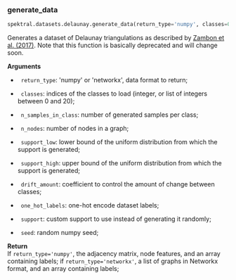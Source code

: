### generate_data


```python
spektral.datasets.delaunay.generate_data(return_type='numpy', classes=0, n_samples_in_class=1000, n_nodes=7, support_low=0.0, support_high=10.0, drift_amount=1.0, one_hot_labels=True, support=None, seed=None)
```



Generates a dataset of Delaunay triangulations as described by
[Zambon et al. (2017)](https://arxiv.org/abs/1706.06941).
Note that this function is basically deprecated and will change soon.


**Arguments**  

- ` return_type`: 'numpy' or 'networkx', data format to return;

- ` classes`: indices of the classes to load (integer, or list of integers
between 0 and 20);

- ` n_samples_in_class`: number of generated samples per class;

- ` n_nodes`: number of nodes in a graph;

- ` support_low`: lower bound of the uniform distribution from which the 
support is generated;

- ` support_high`: upper bound of the uniform distribution from which the 
support is generated;

- ` drift_amount`: coefficient to control the amount of change between 
classes;

- ` one_hot_labels`: one-hot encode dataset labels;

- ` support`: custom support to use instead of generating it randomly; 

- ` seed`: random numpy seed;

**Return**  
 If `return_type='numpy'`, the adjacency matrix, node features, and
an array containing labels;
if `return_type='networkx'`, a list of graphs in Networkx format, and an
array containing labels;
